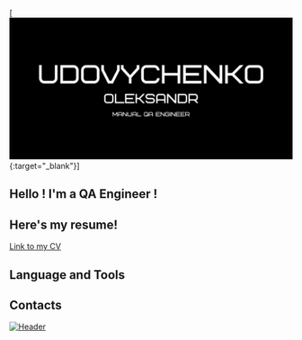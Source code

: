 [![Alt Text](https://github.com/HeavyO/HeavyO/blob/main/Udovychenko.png){:target="_blank"}]
## Hello ! I'm a QA Engineer !
## Here's my resume!
[Link to my CV](https://drive.google.com/file/d/1ifuFhIPVT4Vq5HEmPWKTfyj5uIxmqMYv/view?usp=share_link)
## Language and Tools

## Contacts
[![Header](https://img.shields.io/badge/-telegram-%230088cc)](https://t.me/xN1LU)
